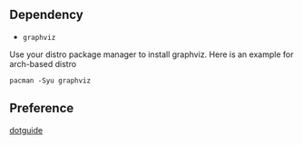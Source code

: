 ## Dependency

* ```graphviz```

Use your distro package manager to install graphviz. Here is an example for arch-based distro

``` pacman -Syu graphviz ```

## Preference
[dotguide](http://www.graphviz.org/pdf/dotguide.pdf)
